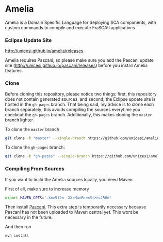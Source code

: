 # Amelia
Amelia is a Domain Specific Language for deploying SCA components, with custom commands to compile and execute FraSCAti applications.

### Eclipse Update Site

http://unicesi.github.io/amelia/releases

Amelia requires Pascani, so please make sure you add the Pascani update site (http://unicesi.github.io/pascani/releases) before you install Amelia features.

### Clone

Before cloning this repository, please notice two things: first, this repository does not contain generated sources, and second, the Eclipse update site is hosted in the `gh-pages` branch. That being said, my advice is to clone each branch separately; this avoids compiling the sources everytime you checkout the `gh-pages` branch. Additionally, this makes cloning the `master` branch lighter.

To clone the `master` branch:
```bash
git clone -b "master" --single-branch https://github.com/unicesi/amelia
```
To clone the `gh-pages` branch:
```bash
git clone -b "gh-pages" --single-branch https://github.com/unicesi/amelia p2-repository
```

### Compiling From Sources

If you want to build the Amelia sources locally, you need Maven.

First of all, make sure to increase memory

```bash
export MAVEN_OPTS="-Xmx512m -XX:MaxPermSize=256m"
```

Then install [Pascani](https://github.com/unicesi/pascani). This extra step is temporarily necessary because Pascani has not been uploaded to Maven central yet. This wont be necessary in the future.

And then run

```bash
mvn install
```
